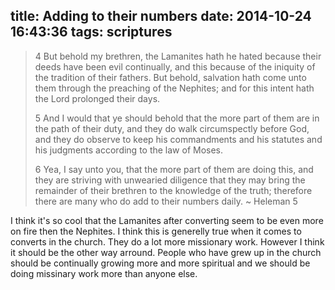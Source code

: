 title: Adding to their numbers
date: 2014-10-24 16:43:36
tags: scriptures
---
> 4 But behold my brethren, the Lamanites hath he hated because their deeds
> have been evil continually, and this because of the iniquity of the tradition
> of their fathers. But behold, salvation hath come unto them through the
> preaching of the Nephites; and for this intent hath the Lord prolonged their
> days.
>
> 5 And I would that ye should behold that the more part of them are in the
> path of their duty, and they do walk circumspectly before God, and they do
> observe to keep his commandments and his statutes and his judgments according
> to the law of Moses.
>
> 6 Yea, I say unto you, that the more part of them are doing this, and they
> are striving with unwearied diligence that they may bring the remainder of
> their brethren to the knowledge of the truth; therefore there are many who do
> add to their numbers daily. 
> ~ Heleman 5

I think it's so cool that the Lamanites after converting seem to be even more on fire then the Nephites. I think this is generelly true when it comes to converts in the church. They do a lot more missionary work. However I think it should be the other way arround. People who have grew up in the church should be continually growing more and more spiritual and we should be doing missinary work more than anyone else.
